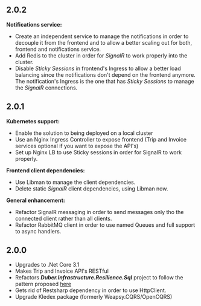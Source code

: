 ## 2.0.2
**Notifications service:**
* Create an independent service to manage the notifications in order to decouple it from the frontend and to allow a better scaling out for both, frontend and notifications service.
* Add Redis to the cluster in order for *SignalR* to work properly into the cluster.
* Disable *Sticky Sessions* in frontend's Ingress to allow a better load balancing since the notifications don't depend on the frontend anymore. The notification's Ingress is the one that has *Sticky Sessions* to manage the *SignalR* connections.

## 2.0.1
**Kubernetes support:**
* Enable the solution to being deployed on a local cluster
* Use an Nginx Ingress Controller to expose frontend (Trip and Invoice services optional if you want to expose the API's)
* Set up Nginx LB to use Sticky sessions in order for SignalR to work properly.

**Frontend client dependencies:**
* Use Libman to manage the client dependencies. 
* Delete static *SignalR* client dependencies, using Libman now.

**General enhancement:**
* Refactor SignalR messaging in order to send messages only tho the connected client rather than all clients.
* Refactor RabbitMQ client in order to use named Queues and full support to async handlers.

## 2.0.0
* Upgrades to .Net Core 3.1
* Makes Trip and Invoice API's RESTful
* Refactors ***Duber.Infrastructure.Resilience.Sql*** project to follow the pattern proposed [here](https://github.com/vany0114/resilience-strategy-with-polly)
* Gets rid of Restsharp dependency in order to use HttpClient.
* Upgrade Kledex package (formerly Weapsy.CQRS/OpenCQRS)
